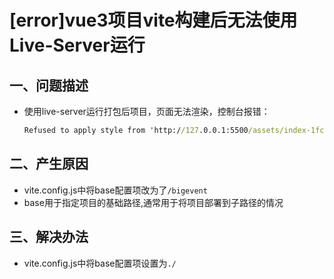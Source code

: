 # [error]vue3项目vite构建后无法使用Live-Server运行

## 一、问题描述

- 使用live-server运行打包后项目，页面无法渲染，控制台报错：

  ```cmd
  Refused to apply style from 'http://127.0.0.1:5500/assets/index-1fc5d2cc.css' because its MIME type ('text/html') is not a supported stylesheet MIME type, and strict MIME checking is enabled.
  ```

  

 ## 二、产生原因

- vite.config.js中将base配置项改为了`/bigevent`
- base用于指定项目的基础路径,通常用于将项目部署到子路径的情况

## 三、解决办法

- vite.config.js中将base配置项设置为`./`